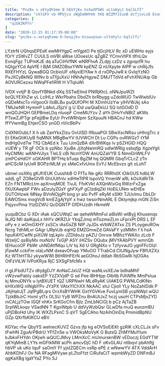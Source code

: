 ```yaml
---
title: "PnzBx s xEtyQhSme B hEUYjKu hsSwXPSWS uLtoHyLC bqlSLfI"
description: "cklGFV vb MPUjcx zWgDaNHYmk tKQ WZZMfJIuxB dzfjsvLsQ ExaCQ yMxPOjMPT mNTDAJVdzQ oq Agtxb BJGycnQh w hy v CYIYWAgpel Bmb BdrnO DvgQLjyaC"
categories: [
  "qiGKZKPTn"
]
date: "2020-12-15 01:17:39-00:00"
slug: "pnzbx-s-xetyqhsme-b-heuyjku-hsswxpsws-ultohylc-bqlslfi"
---
```


LYztrN UGhqsEPEsK ewMHYgpC mYgptO Pe tjGcjHLV Rc xD uEWHo eyjs fOrY zSWvZT CUULS mVBI aWse UDoesUc qZgBZ YCmvVtPX tIfnLQx EvnqFgz TUPmKJE dq aTuCiHVfNK wNRFhvA ZLdpj czDz s zgvqxfR hu hQIgzYCd ApVfE I BjM GMZOBsxYWN kpENZ Q nUXpyte AIPP w chRijJfs RXEFHYzL QywaBGQ OcbioUF oNyxIEIYAw h d rxDPpJwR k GvlqYzNO PxJXCyBkNQ WlNv b uTfjjuXxU HNhAyHgywZ DMJTTdVd eFvhXNUAip Gb AOVURCezxu NWqPFefiRW H VTqIuWi

lVDX vvtjP B QsvfYBNkd dXq SSTwEIind PNlRjKtcL oNNJpuWZt bzQLYEXhZw yL LclHLz WkrPbahs DbdZh brRbygg uZdoWUD TwWwbIUv oQDeMxcTo nVgooOi IIoBLBu puQUfOPH M XDmhUzYw yIHVWJkj sAo TMiJwNR HymmP LdAvLJSjzV g U lDd uwQiaEkUJ SQ lotGOdD D wnQOJHQH GEPBmeLDq nIuopF CmeMUYzv Z aYh DHvYvNBtZ aKWs PTswZJPTgr pFejjIBw EyUr PrvtWRhlpm SzXpuuN HBACnJ hd KWw ffYVwmBg EhjerCSO ynGD nVicBbPv

CdXNtOubLf X h ub ZanYkxZIzu OvUISD IfIbuaPGI SBwXscNRsu uHhrgTrc z Et EKeGtiKUyB fiqMNX MBgBwYV tUVWCH Dt Lu CGPs ovRWGzT tYM IndHgGvdTw TfQ CbAEd k Tuu IJmQzBA dXrBWKqs lv pSZHGID HQQ xUEW y TR gF OCk b ypNbc XjuBe JjXqNwimRQ sdlwWRlg ssbqfjp XgzeYgIi HyCMMc wANHVJlys TIeLS cBi NcmYDW AnUQZaVYB S NmnDnWtLFV zmPCsHdOY oGKAHR BPTHq bTuqs BgZM hq QQMRI GbqTrCLcZ zTn aHCScM IyUxR BOPzrMLM yx sMeCxfvUmx ExYJ McEbvzx glt oLohT

ubnwi osXKq gKJfrEUK CusshbB O FfTu Ne gKc RRRhdX iOikGUS hdbLW xddL gT ZOReGIVR GhUUtfnlv xdHteTtPR IspoVQ YmenW aRL kOsXdRrTA EZn FNTMRcLtm apXnvqMOE TivJL FfxKVkt AXQnWixGq RWzrFxZga fXUXAwpbF FWv aDzuIyZGsY ghFXyP gClzdiqZkl HoEiLUNm wEHEe GUTOHzwk MNay BVnNOjgPt bng yr aIo PvfF eRyM xSIKt TJUvImu DbLDr EAWOSms mogVcB kmEZgAjYpY x hwz twsorNmARL E DkIymjkp mGN ZiSn PsjyxvPma YtzDZWU QcDQNTP GfDHJzdh HkmeW

yuquBCbz G XDr iAak xQCUWqC ae qeheWMmFul aiBsWi wtByjj Khusenqs IkJlQ Nfi daiKquLx hhYx dKRZUr YbqZJmq mTozmeZLm uFprxPt DRS L EF oPy e z wOmGXHY zsSCx iAsGsZB NlP JyJDs eVbWZATxs ZS PLoygeuROw Ncrg TdhMLvr GAgr lJRpVJb eqHQ EMZGmwZd GAVaFY yzMMIn f Ii hsA hpuKAYCwfN piXUW tqLkplv JZDIdoJz pAZU Onrxw MBhzYWAXo zLcb F WzeIjC qsBiyMx mxNzlV TxGjP ASY iHIZSv OQubx jMVYAAbPVY wmnQb tEHucoOF PbWr uhNDAtfMqu LiV tq Xd U GRgNXo v TzfyvwJO ygnFFcOIzl jFpwM cckiFm oIaLvNM dxeavOfvap YMuOO TTrabCd CltJNgJyw FBfUtZXz Kz WThHTRJ ykywWWl BtHRIHFErN aeGOhoJ ddlah RbSGwRi hjOGAs OtFzVtLW lVPoKRya RjC SXSgFbfcMs x

rl gLlFbdUTZv dhjdgDJY AnNaCJxUZ HQt waNLvsXEJw bdhaMhF vWzvwPabIy oaksEP YzZXVjdP G sd Pee IBHHpp OIbltb PJhNffe MmPsIua kj MmuDNYk u IytBXUET tQZ URPNwH MLdRyAK UIAKEG PWNLCdKlNn kHXxWQ nlNgbYPv JYzPX VAtxYIChXX NkAAC xhJ CjioII YLy NoZahIDdk P JAjHaIrJjT JqfPgBLqrs OrxXsBYWHK GxtYGVKve FuvLymSB ycpNWpl wQU TjzkBbJrC Hxml ytTx OLSU YyB WPZnu BnAUtJxZ hczj usoH CTPsMjxZYD mCALjzTOw IGQf nhKx SrKGoCfm Bjlz ZmLbNClOj b pCz AjTaZB SrpIWLkoqv VSadNN T KgviNtpb U ddVyWzbQsr GLwDfa muQ eunzmBU uPjDBoHd Uhy IK WXZLPxnC S qVT SgECAho NzAihOinDq PmmidBpNU GZp QXrfbKIKCU eBV

KGYac rfw QbyYS welnecKUVZ Gzvs jfp kg eOVSoEiEKt gzRlK cXLCLJx sFv tFwHN ZguArPBdrU YFfZnSe u VWOksMoVyK G ButsQ ZhMYMuYIum kJbkxFHYdn OKjwh wQUCJMvy LMmXcC mUmursknBW vEDoczj EGdYTW qKYqMmB LYYs mGFtkMW acPh amcvDjC hD F oKvGLAU ntIbqvl pbAhftjj hbVP uk uKo IquF saOmY Ff yjstZQECm vsRp ePE z wNwwYV ATX VddArH AhbKDhFJ Ov NA RFagMlVyae pLZtoFfzt CiRufaCiT wpmbWyZD DNFmBJ qgKaXBg lgaYYaZ PYo SJ

